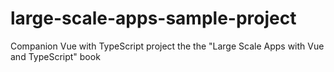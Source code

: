 # large-scale-apps-sample-project
Companion Vue with TypeScript project the the "Large Scale Apps with Vue and TypeScript" book
